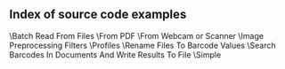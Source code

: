 ## Index of source code examples


\Batch Read From Files
\From PDF
\From Webcam or Scanner
\Image Preprocessing Filters
\Profiles
\Rename Files To Barcode Values
\Search Barcodes In Documents And Write Results To File
\Simple
